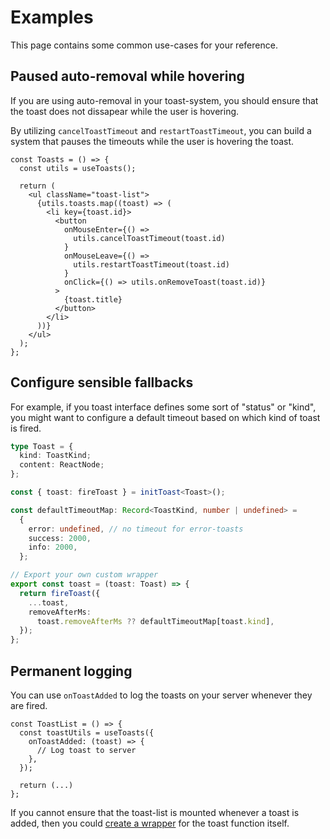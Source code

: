 # Examples

This page contains some common use-cases for your reference.

## Paused auto-removal while hovering

If you are using auto-removal in your toast-system, you should ensure that the toast does not dissapear while the user is hovering.

By utilizing `cancelToastTimeout` and `restartToastTimeout`, you can build a system that pauses the timeouts while the user is hovering the toast.

```tsx
const Toasts = () => {
  const utils = useToasts();

  return (
    <ul className="toast-list">
      {utils.toasts.map((toast) => (
        <li key={toast.id}>
          <button
            onMouseEnter={() =>
              utils.cancelToastTimeout(toast.id)
            }
            onMouseLeave={() =>
              utils.restartToastTimeout(toast.id)
            }
            onClick={() => utils.onRemoveToast(toast.id)}
          >
            {toast.title}
          </button>
        </li>
      ))}
    </ul>
  );
};
```

## Configure sensible fallbacks

For example, if you toast interface defines some sort of "status" or "kind", you might want to configure a default timeout based on which kind of toast is fired.

```typescript
type Toast = {
  kind: ToastKind;
  content: ReactNode;
};

const { toast: fireToast } = initToast<Toast>();

const defaultTimeoutMap: Record<ToastKind, number | undefined> =
  {
    error: undefined, // no timeout for error-toasts
    success: 2000,
    info: 2000,
  };

// Export your own custom wrapper
export const toast = (toast: Toast) => {
  return fireToast({
    ...toast,
    removeAfterMs:
      toast.removeAfterMs ?? defaultTimeoutMap[toast.kind],
  });
};
```

## Permanent logging

You can use `onToastAdded` to log the toasts on your server whenever they are fired.

```tsx title="components/ToastList.tsx"
const ToastList = () => {
  const toastUtils = useToasts({
    onToastAdded: (toast) => {
      // Log toast to server
    },
  });

  return (...)
};
```

If you cannot ensure that the toast-list is mounted whenever a toast is added, then you could [create a wrapper](.#configure-sensible-fallbacks) for the toast function itself.
